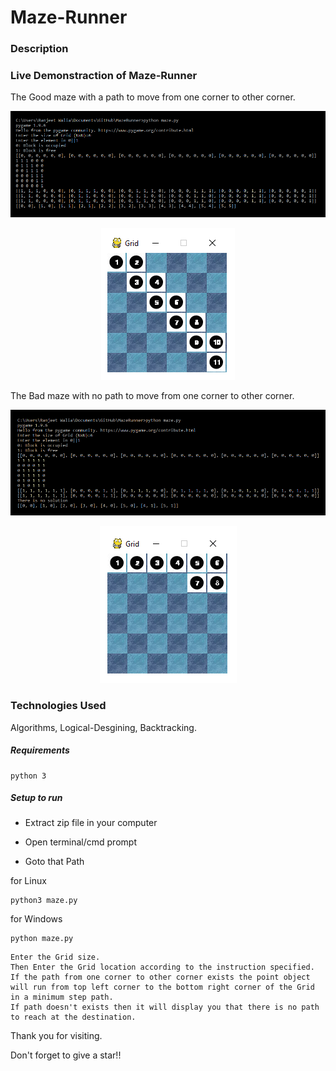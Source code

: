 # Maze-Runner

### Description

### Live Demonstraction of Maze-Runner
The Good maze with a path to move from one corner to other corner.
<p align="center">
  <img src="https://github.com/RANJEET16520/MazeRunner/blob/master/Images/Good_Input.png"/>
</p>
<p align="center">
  <img src="https://github.com/RANJEET16520/MazeRunner/blob/master/Images/Good_Grid.png"/>
</p>

The Bad maze with no path to move from one corner to other corner.
<p align="center">
  <img src="https://github.com/RANJEET16520/MazeRunner/blob/master/Images/Bad_Input.png"/>
</p>
<p align="center">
  <img src="https://github.com/RANJEET16520/MazeRunner/blob/master/Images/Bad_Grid.png"/>
</p>


### Technologies Used
Algorithms, Logical-Desgining, Backtracking.

##### Requirements
```
python 3
```

##### Setup to run

+ Extract zip file in your computer

+ Open terminal/cmd prompt

+ Goto that Path

for Linux
```
python3 maze.py
```
for Windows
```
python maze.py
```
```
Enter the Grid size.
Then Enter the Grid location according to the instruction specified. 
If the path from one corner to other corner exists the point object will run from top left corner to the bottom right corner of the Grid in a minimum step path. 
If path doesn't exists then it will display you that there is no path to reach at the destination.
```

Thank you for visiting.

Don't forget to give a star!!

